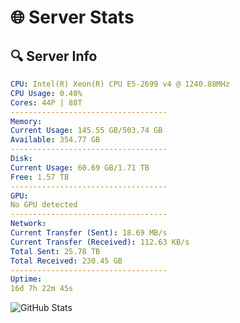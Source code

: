# 🌐 Server Stats
## 🔍 Server Info
```yaml
CPU: Intel(R) Xeon(R) CPU E5-2699 v4 @ 1240.88MHz
CPU Usage: 0.40%
Cores: 44P | 88T
-----------------------------------
Memory:
Current Usage: 145.55 GB/503.74 GB
Available: 354.77 GB
-----------------------------------
Disk:
Current Usage: 60.69 GB/1.71 TB
Free: 1.57 TB
-----------------------------------
GPU:
No GPU detected
-----------------------------------
Network:
Current Transfer (Sent): 18.69 MB/s
Current Transfer (Received): 112.63 KB/s
Total Sent: 25.78 TB
Total Received: 230.45 GB
-----------------------------------
Uptime:
16d 7h 22m 45s
```
![GitHub Stats](https://img.shields.io/badge/Updated-2025-03-24_04:45:34-blue)